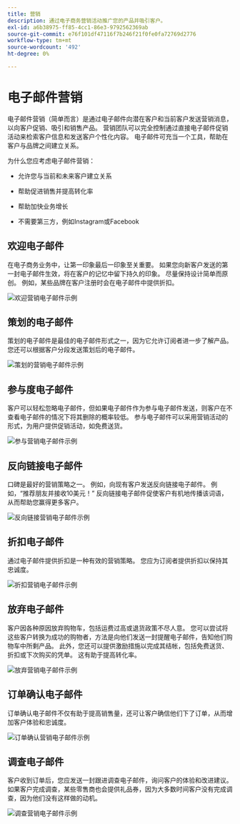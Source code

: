```yaml
---
title: 营销
description: 通过电子商务营销活动推广您的产品并吸引客户。
exl-id: a6b38975-ff85-4cc1-86e3-9792562369ab
source-git-commit: e76f101df47116f7b246f21f0fe0fa72769d2776
workflow-type: tm+mt
source-wordcount: '492'
ht-degree: 0%

---
```


# 电子邮件营销

电子邮件营销（简单而言）是通过电子邮件向潜在客户和当前客户发送营销消息，以向客户促销、吸引和销售产品。 营销团队可以完全控制通过直接电子邮件促销活动来检索客户信息和发送客户个性化内容。 电子邮件可充当一个工具，帮助在客户与品牌之间建立关系。

为什么您应考虑电子邮件营销：

- 允许您与当前和未来客户建立关系

- 帮助促进销售并提高转化率

- 帮助加快业务增长

- 不需要第三方，例如Instagram或Facebook

## 欢迎电子邮件

在电子商务业务中，让第一印象最后一印象至关重要。 如果您向新客户发送的第一封电子邮件生效，将在客户的记忆中留下持久的印象。 尽量保持设计简单而原创。 例如，某些品牌在客户注册时会在电子邮件中提供折扣。

![欢迎营销电子邮件示例](../../assets/playbooks/marketing-email-welcome.png)

## 策划的电子邮件

策划的电子邮件是最佳的电子邮件形式之一，因为它允许订阅者进一步了解产品。 您还可以根据客户分段发送策划后的电子邮件。

![策划的营销电子邮件示例](../../assets/playbooks/marketing-email-curated.png)

## 参与度电子邮件

客户可以轻松忽略电子邮件，但如果电子邮件作为参与电子邮件发送，则客户在不查看电子邮件的情况下将其删除的概率较低。 参与电子邮件可以采用营销活动的形式，为用户提供促销活动，如免费送货。

![参与营销电子邮件示例](../../assets/playbooks/marketing-email-engagement.png)

## 反向链接电子邮件

口碑是最好的营销策略之一。 例如，向现有客户发送反向链接电子邮件。 例如，“推荐朋友并接收10美元！” 反向链接电子邮件促使客户有机地传播该词语，从而帮助您赢得更多客户。

![反向链接营销电子邮件示例](../../assets/playbooks/marketing-email-referral.png)

## 折扣电子邮件

通过电子邮件提供折扣是一种有效的营销策略。 您应为订阅者提供折扣以保持其忠诚度。

![折扣营销电子邮件示例](../../assets/playbooks/marketing-email-discount.png)

## 放弃电子邮件

客户因各种原因放弃购物车，包括运费过高或退货政策不尽人意。 您可以尝试将这些客户转换为成功的购物者，方法是向他们发送一封提醒电子邮件，告知他们购物车中所剩产品。 此外，您还可以提供激励措施以完成其结帐，包括免费送货、折扣或下次购买的凭单。 这有助于提高转化率。

![放弃营销电子邮件示例](../../assets/playbooks/marketing-email-abandon.png)

## 订单确认电子邮件

订单确认电子邮件不仅有助于提高销售量，还可让客户确信他们下了订单，从而增加客户体验和忠诚度。

![订单确认营销电子邮件示例](../../assets/playbooks/marketing-email-order-confirmation.png)

## 调查电子邮件

客户收到订单后，您应发送一封跟进调查电子邮件，询问客户的体验和改进建议。 如果客户完成调查，某些零售商也会提供礼品券，因为大多数时间客户没有完成调查，因为他们没有这样做的动机。

![调查营销电子邮件示例](../../assets/playbooks/marketing-email-survey.png)
